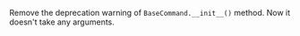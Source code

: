 Remove the deprecation warning of `BaseCommand.__init__()` method. Now it doesn't take any arguments.
